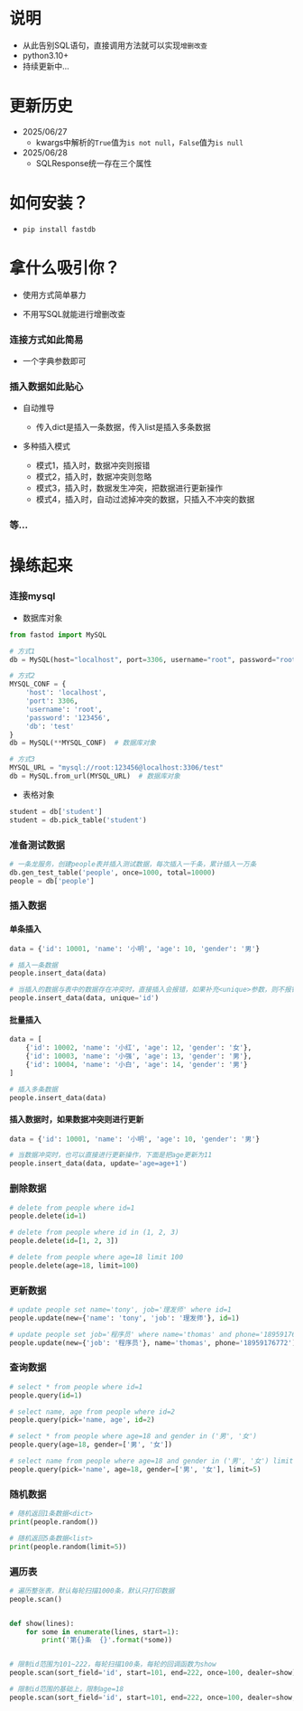 # 说明

- 从此告别SQL语句，直接调用方法就可以实现`增删改查`
- python3.10+
- 持续更新中...

# 更新历史

- 2025/06/27
    - kwargs中解析的`True`值为`is not null`，`False`值为`is null`
- 2025/06/28
    - SQLResponse统一存在三个属性

# 如何安装？

- `pip install fastdb`

# 拿什么吸引你？

- 使用方式简单暴力

- 不用写SQL就能进行增删改查

### 连接方式如此简易

- 一个字典参数即可

### 插入数据如此贴心

- 自动推导
    - 传入dict是插入一条数据，传入list是插入多条数据

- 多种插入模式
    - 模式1，插入时，数据冲突则报错
    - 模式2，插入时，数据冲突则忽略
    - 模式3，插入时，数据发生冲突，把数据进行更新操作
    - 模式4，插入时，自动过滤掉冲突的数据，只插入不冲突的数据

### 等...

# 操练起来

### 连接mysql

- 数据库对象

```python
from fastod import MySQL

# 方式1
db = MySQL(host="localhost", port=3306, username="root", password="root@0", db="test")  # 数据库对象

# 方式2
MYSQL_CONF = {
    'host': 'localhost',
    'port': 3306,
    'username': 'root',
    'password': '123456',
    'db': 'test'
}
db = MySQL(**MYSQL_CONF)  # 数据库对象

# 方式3
MYSQL_URL = "mysql://root:123456@localhost:3306/test"
db = MySQL.from_url(MYSQL_URL)  # 数据库对象
```

- 表格对象

```python
student = db['student']
student = db.pick_table('student')
```

### 准备测试数据

```python
# 一条龙服务，创建people表并插入测试数据，每次插入一千条，累计插入一万条
db.gen_test_table('people', once=1000, total=10000)
people = db['people']
```

### 插入数据

#### 单条插入

```python
data = {'id': 10001, 'name': '小明', 'age': 10, 'gender': '男'}

# 插入一条数据
people.insert_data(data)

# 当插入的数据与表中的数据存在冲突时，直接插入会报错，如果补充<unique>参数，则不报错
people.insert_data(data, unique='id')

```

#### 批量插入

```python
data = [
    {'id': 10002, 'name': '小红', 'age': 12, 'gender': '女'},
    {'id': 10003, 'name': '小强', 'age': 13, 'gender': '男'},
    {'id': 10004, 'name': '小白', 'age': 14, 'gender': '男'}
]

# 插入多条数据
people.insert_data(data)
```

#### 插入数据时，如果数据冲突则进行更新

```python
data = {'id': 10001, 'name': '小明', 'age': 10, 'gender': '男'}

# 当数据冲突时，也可以直接进行更新操作，下面是把age更新为11
people.insert_data(data, update='age=age+1')
```

### 删除数据

```python
# delete from people where id=1
people.delete(id=1)

# delete from people where id in (1, 2, 3)
people.delete(id=[1, 2, 3])

# delete from people where age=18 limit 100
people.delete(age=18, limit=100)
```

### 更新数据

```python
# update people set name='tony', job='理发师' where id=1
people.update(new={'name': 'tony', 'job': '理发师'}, id=1)

# update people set job='程序员' where name='thomas' and phone='18959176772'
people.update(new={'job': '程序员'}, name='thomas', phone='18959176772')
```

### 查询数据

```python
# select * from people where id=1
people.query(id=1)

# select name, age from people where id=2
people.query(pick='name, age', id=2)

# select * from people where age=18 and gender in ('男', '女')
people.query(age=18, gender=['男', '女'])

# select name from people where age=18 and gender in ('男', '女') limit 5
people.query(pick='name', age=18, gender=['男', '女'], limit=5)
```

### 随机数据

```python
# 随机返回1条数据<dict>
print(people.random())

# 随机返回5条数据<list>
print(people.random(limit=5))
```

### 遍历表

```python
# 遍历整张表，默认每轮扫描1000条，默认只打印数据
people.scan()


def show(lines):
    for some in enumerate(lines, start=1):
        print('第{}条  {}'.format(*some))


# 限制id范围为101~222，每轮扫描100条，每轮的回调函数为show
people.scan(sort_field='id', start=101, end=222, once=100, dealer=show)

# 限制id范围的基础上，限制age=18
people.scan(sort_field='id', start=101, end=222, once=100, dealer=show, add_cond='age=18')
```